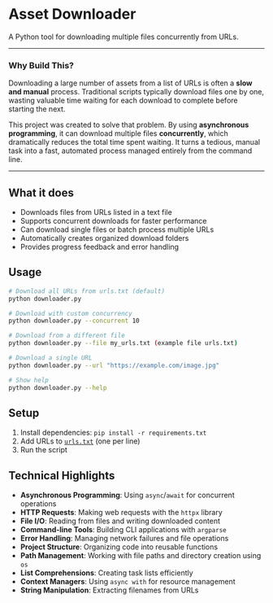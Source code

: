 # Asset Downloader

A Python tool for downloading multiple files concurrently from URLs.

---

### Why Build This?

Downloading a large number of assets from a list of URLs is often a **slow and manual** process. Traditional scripts typically download files one by one, wasting valuable time waiting for each download to complete before starting the next.

This project was created to solve that problem. By using **asynchronous programming**, it can download multiple files **concurrently**, which dramatically reduces the total time spent waiting. It turns a tedious, manual task into a fast, automated process managed entirely from the command line.

---

## What it does

-   Downloads files from URLs listed in a text file
-   Supports concurrent downloads for faster performance
-   Can download single files or batch process multiple URLs
-   Automatically creates organized download folders
-   Provides progress feedback and error handling

## Usage

```bash
# Download all URLs from urls.txt (default)
python downloader.py

# Download with custom concurrency
python downloader.py --concurrent 10

# Download from a different file
python downloader.py --file my_urls.txt (example file urls.txt)

# Download a single URL
python downloader.py --url "https://example.com/image.jpg"

# Show help
python downloader.py --help
```

## Setup

1. Install dependencies: `pip install -r requirements.txt`
2. Add URLs to [`urls.txt`](urls.txt) (one per line)
3. Run the script

## Technical Highlights

-   **Asynchronous Programming**: Using `async`/`await` for concurrent operations
-   **HTTP Requests**: Making web requests with the `httpx` library
-   **File I/O**: Reading from files and writing downloaded content
-   **Command-line Tools**: Building CLI applications with `argparse`
-   **Error Handling**: Managing network failures and file operations
-   **Project Structure**: Organizing code into reusable functions
-   **Path Management**: Working with file paths and directory creation using `os`
-   **List Comprehensions**: Creating task lists efficiently
-   **Context Managers**: Using `async with` for resource management
-   **String Manipulation**: Extracting filenames from URLs
